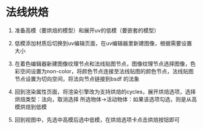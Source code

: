 # 法线烘焙
1. 准备高模（要烘焙的模型）和展开uv的低模（要嵌套的模型）

1. 低模添加材质后切换到uv编辑页面，在uv编辑器里新建图像，根据需要设置大小

1. 在着色编辑器新建图像纹理节点和法线贴图节点，图像纹理节点选择图像，色彩空间设置为non-color，将颜色节点连接至法线贴图的颜色节点，法线贴图节点设置为切向空间，将法向节点链接到bsdf 的法象

1. 回到渲染属性页面，将渲染引擎改为支持烘焙的cycles，展开烘焙选项，选择烘焙类型：法向，取消选择 所选物体->活动物体：如果该选项勾选，则是从高模烘焙到低模

1. 回到视图中，先选中高模后选中低模，在烘焙选项卡点击烘焙按钮即可


